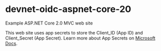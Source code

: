 # devnet-oidc-aspnet-core-20
Example ASP.NET Core 2.0 MVC web site

This web site uses app secrets to store the Client_ID (App ID) and Client_Secret (App Secret). Learn more about App Secrets on [Microsoft Docs](https://docs.microsoft.com/en-us/aspnet/core/security/app-secrets?view=aspnetcore-2.2&tabs=windows).
